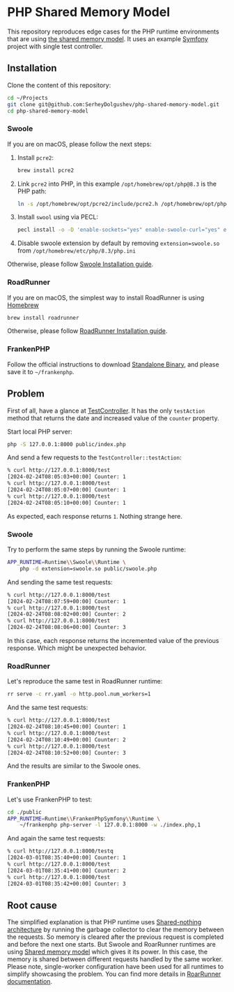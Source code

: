# PHP Shared Memory Model

This repository reproduces edge cases for the PHP runtime environments that are using [the shared memory model](https://en.wikipedia.org/wiki/Shared_memory). It uses an example [Symfony](https://symfony.com/) project with single test controller.


## Installation

Clone the content of this repository:
```bash
cd ~/Projects
git clone git@github.com:SerheyDolgushev/php-shared-memory-model.git
cd php-shared-memory-model
```

### Swoole

If you are on macOS, please follow the next steps:

1. Install `pcre2`:
    ```bash
    brew install pcre2
    ```
2. Link `pcre2` into PHP, in this example `/opt/homebrew/opt/php@8.3` is the PHP path:
    ```bash
    ln -s /opt/homebrew/opt/pcre2/include/pcre2.h /opt/homebrew/opt/php@8.3/include/php/ext/pcre/
    ```
3. Install `swool` using via PECL:
    ```bash
    pecl install -o -D 'enable-sockets="yes" enable-swoole-curl="yes" enable-brotli="yes" enable-cares="no" enable-mysqlnd="no" enable-swoole-pgsql="no" with-swoole-odbc="no" with-swoole-oracle="no" enable-swoole-sqlite="no" enable-openssl="no"' swoole
    ```

4. Disable swoole extension by default by removing `extension=swoole.so` from `/opt/homebrew/etc/php/8.3/php.ini`

Otherwise, please follow [Swoole Installation guide](https://github.com/swoole/swoole-src?tab=readme-ov-file#%EF%B8%8F-installation).


### RoadRunner

If you are on macOS, the simplest way to install RoadRunner is using [Homebrew](https://brew.sh/) 
```bash
brew install roadrunner
```

Otherwise, please follow [RoadRunner Installation guide](https://docs.roadrunner.dev/general/install).

### FrankenPHP

Follow the official instructions to download [Standalone Binary](https://frankenphp.dev/docs/#standalone-binary), and please save it to `~/frankenphp`.

## Problem

First of all, have a glance at [TestController](https://github.com/SerheyDolgushev/php-shared-memory-model/blob/main/src/Controller/TestController.php). It has the only `testAction` method that returns the date and increased value of the `counter` property.

Start local PHP server:
```bash
php -S 127.0.0.1:8000 public/index.php
```

And send a few requests to the `TestController::testAction`:
```bash
% curl http://127.0.0.1:8000/test
[2024-02-24T08:05:03+00:00] Counter: 1
% curl http://127.0.0.1:8000/test
[2024-02-24T08:05:07+00:00] Counter: 1
% curl http://127.0.0.1:8000/test
[2024-02-24T08:05:10+00:00] Counter: 1
```

As expected, each response returns `1`. Nothing strange here.


### Swoole

Try to perform the same steps by running the Swoole runtime:
```bash
APP_RUNTIME=Runtime\\Swoole\\Runtime \
    php -d extension=swoole.so public/swoole.php
```

And sending the same test requests:
```bash
% curl http://127.0.0.1:8000/test
[2024-02-24T08:07:59+00:00] Counter: 1
% curl http://127.0.0.1:8000/test
[2024-02-24T08:08:02+00:00] Counter: 2
% curl http://127.0.0.1:8000/test
[2024-02-24T08:08:06+00:00] Counter: 3
```

In this case, each response returns the incremented value of the previous response. Which might be unexpected behavior. 

### RoadRunner

Let's reproduce the same test in RoadRunner runtime:
```bash
rr serve -c rr.yaml -o http.pool.num_workers=1
```

And the same test requests:
```bash
% curl http://127.0.0.1:8000/test
[2024-02-24T08:10:45+00:00] Counter: 1
% curl http://127.0.0.1:8000/test
[2024-02-24T08:10:49+00:00] Counter: 2
% curl http://127.0.0.1:8000/test
[2024-02-24T08:10:52+00:00] Counter: 3
```

And the results are similar to the Swoole ones.

### FrankenPHP

Let's use FrankenPHP to test:

```bash
cd ./public
APP_RUNTIME=Runtime\\FrankenPhpSymfony\\Runtime \
    ~/frankenphp php-server -l 127.0.0.1:8000 -w ./index.php,1
```

And again the same test requests:
```bash
% curl http://127.0.0.1:8000/testq
[2024-03-01T08:35:40+00:00] Counter: 1
% curl http://127.0.0.1:8000/test
[2024-03-01T08:35:41+00:00] Counter: 2
% curl http://127.0.0.1:8000/test
[2024-03-01T08:35:42+00:00] Counter: 3
```

## Root cause

The simplified explanation is that PHP runtime uses [Shared-nothing architecture](https://en.wikipedia.org/wiki/Shared-nothing_architecture) by running the garbage collector to clear the memory between the requests. So memory is cleared after the previous request is completed and before the next one starts. But Swoole and RoarRunner runtimes are using [Shared memory model](https://en.wikipedia.org/wiki/Shared_memory) which gives it its power. In this case, the memory is shared between different requests handled by the same worker. Please note, single-worker configuration have been used for all runtimes to simplify showcasing the problem.  You can find more details in [RoarRunner documentation](https://roadrunner.dev/docs/app-server-production/2.x/en#state-and-memory).